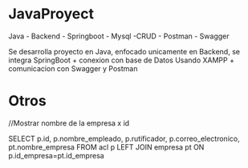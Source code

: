 # JavaProyect
Java - Backend - Springboot - Mysql -CRUD - Postman - Swagger


Se desarrolla proyecto en Java, enfocado unicamente en Backend, se integra SpringBoot + conexion con base de Datos Usando XAMPP + comunicacion con Swagger y Postman


# Otros
 //Mostrar nombre de la empresa x id 
 
  SELECT
  p.id, p.nombre_empleado, p.rutificador, p.correo_electronico, pt.nombre_empresa
FROM
  acl p
LEFT JOIN empresa pt
  ON p.id_empresa=pt.id_empresa




